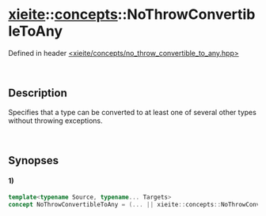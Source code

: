 # [xieite](../../xieite.md)\:\:[concepts](../../concepts.md)\:\:NoThrowConvertibleToAny
Defined in header [<xieite/concepts/no_throw_convertible_to_any.hpp>](../../../include/xieite/concepts/no_throw_convertible_to_any.hpp)

&nbsp;

## Description
Specifies that a type can be converted to at least one of several other types without throwing exceptions.

&nbsp;

## Synopses
#### 1)
```cpp
template<typename Source, typename... Targets>
concept NoThrowConvertibleToAny = (... || xieite::concepts::NoThrowConvertibleTo<Source, Targets>);
```
